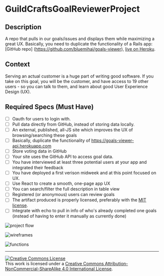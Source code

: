 # GuildCraftsGoalReviewerProject

## Description

A repo that pulls in our goals/issues and displays them while maximizing a great UX.
Basically, you need to duplicate the functionality of a Rails app: [GitHub repo] (https://github.com/bluemihai/goals-viewer), [live on Heroku](https://goals-viewer-api.herokuapp.com/).

## Context

Serving an actual customer is a huge part of writing good software.  If you take on this goal, you will be the customer, and have access to 19 other users - so you can talk to them, and learn about good User Experience Design (UX).

## Required Specs (Must Have)

- [ ] Oauth for users to login with.
- [ ] Pull data directly from GitHub, instead of storing data locally.
- [ ] An external, published, all-JS site which improves the UX of browsing/searching these goals 
- [ ] Basically, duplicate the functionality of https://goals-viewer-api.herokuapp.com
- [ ] Store voting data in GitHub
- [ ] Your site uses the GitHub API to access goal data.
- [ ] You have interviewed at least three potential users at your app and integrated their feedback
- [ ] You have deployed a first verison midweek and at this point focused on UX.
- [ ] Use React to create a smooth, one-page app UX
- [ ] You can search/filter the full description in table view
- [ ] Registered (or anonymous) users can review goals
- [ ] The artifact produced is properly licensed, preferably with the [MIT license][mit-license].
- [ ] Integrate with echo to pull in info of who's already completed one goals (instead of having to enter it manually as currently done)

![project flow](https://cloud.githubusercontent.com/assets/18561576/16932874/4eef764a-4cfe-11e6-83fb-d17dcc66d915.JPG)

![wireframes](https://cloud.githubusercontent.com/assets/18561576/16932893/75b7d826-4cfe-11e6-8f1c-616d126a7b36.JPG)

![functions](https://cloud.githubusercontent.com/assets/18561576/16932901/86092c52-4cfe-11e6-9710-32a8fc334960.JPG)

---

<!-- LICENSE -->

<a rel="license" href="http://creativecommons.org/licenses/by-nc-sa/4.0/"><img alt="Creative Commons License" style="border-width:0" src="https://i.creativecommons.org/l/by-nc-sa/4.0/80x15.png" /></a>
<br />This work is licensed under a <a rel="license" href="http://creativecommons.org/licenses/by-nc-sa/4.0/">Creative Commons Attribution-NonCommercial-ShareAlike 4.0 International License</a>.

[mit-license]: https://opensource.org/licenses/MIT

